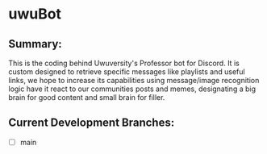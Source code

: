 # uwuBot

## Summary:
This is the coding behind Uwuversity's Professor bot for Discord.
It is custom designed to retrieve specific messages like playlists and useful links, we hope to increase its capabilities using message/image recognition logic have it react to our communities posts and memes, designating a big brain for good content and small brain for filler.

## Current Development Branches:
  - [ ] main
